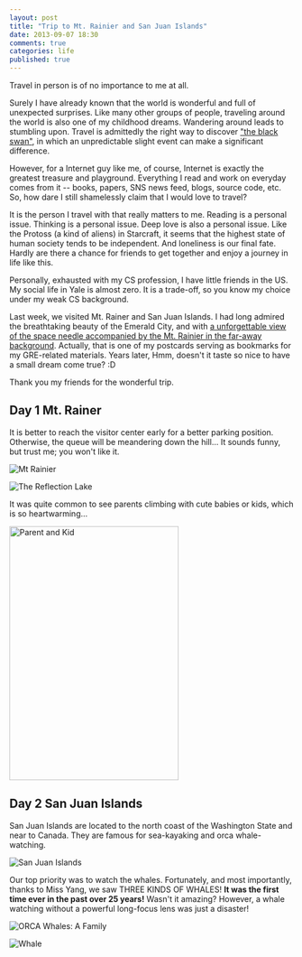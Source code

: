 ```yaml
---
layout: post
title: "Trip to Mt. Rainier and San Juan Islands"
date: 2013-09-07 18:30
comments: true
categories: life
published: true
---
```


Travel in person is of no importance to me at all.

Surely I have already known that the world is wonderful and full of unexpected surprises. Like many other groups of people, traveling around the world is also one of my childhood dreams. Wandering around leads to stumbling upon. Travel is admittedly the right way to discover ["the black swan"](http://en.wikipedia.org/wiki/Black_swan_theory), in which an unpredictable slight event can make a significant difference. 

However, for a Internet guy like me, of course, Internet is exactly the greatest treasure and playground. Everything I read and work on everyday comes from it -- books, papers, SNS news feed, blogs, source code, etc. So, how dare I still shamelessly claim that I would love to travel?

It is the person I travel with that really matters to me. Reading is a personal issue. Thinking is a personal issue. Deep love is also a personal issue. Like the Protoss (a kind of aliens) in Starcraft, it seems that the highest state of human society tends to be independent. And loneliness is  our final fate. Hardly are there a chance for friends to get together and enjoy a journey in life like this.

Personally, exhausted with my CS profession, I have little friends in the US. My social life in Yale is almost zero. It is a trade-off, so you know my choice under my weak CS background.

Last week, we visited Mt. Rainer and San Juan Islands. I had long admired the breathtaking beauty of the Emerald City, and with [a unforgettable view of the space needle accompanied by the Mt. Rainier in the far-away background](https://www.google.com/search?site=imghp&tbm=isch&q=space+needle+mount+rainier). Actually, that is one of my postcards serving as bookmarks for my GRE-related materials. Years later, Hmm, doesn't it taste so nice to have a small dream come true? :D

Thank you my friends for the wonderful trip.

## Day 1 Mt. Rainer

It is better to reach the visitor center early for a better parking position. Otherwise, the queue will be meandering down the hill... It sounds funny, but trust me; you won't like it.

![Mt Rainier](https://raw.github.com/puncsky/puncsky.github.com/source/images/mt_rainier.jpg)

![The Reflection Lake](https://raw.github.com/puncsky/puncsky.github.com/source/images/reflection_lake.jpg)

<!--more-->

It was quite common to see parents climbing with cute babies or kids, which is so heartwarming...

<img src="https://raw.github.com/puncsky/puncsky.github.com/source/images/parent_and_kid.jpg" alt="Parent and Kid" height="450" width="300">


## Day 2 San Juan Islands

San Juan Islands are located to the north coast of the Washington State and near to Canada. They are famous for sea-kayaking and orca whale-watching. 

![San Juan Islands](https://raw.github.com/puncsky/puncsky.github.com/source/images/san_juan_islands.jpg)

Our top priority was to watch the whales. Fortunately, and most importantly, thanks to Miss Yang, we saw THREE KINDS OF WHALES! **It was the first time ever in the past over 25 years!** Wasn't it amazing? However, a whale watching without a powerful long-focus lens was just a disaster!

![ORCA Whales: A Family](https://raw.github.com/puncsky/puncsky.github.com/source/images/orca_whales.jpg)

![Whale](https://raw.github.com/puncsky/puncsky.github.com/source/images/whale.jpg)